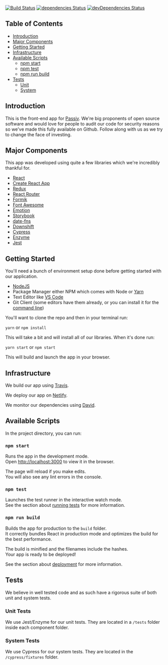 [![Build Status](https://travis-ci.org/passiv/passiv-web.svg?branch=master)](https://travis-ci.org/passiv/passiv-web)
[![dependencies Status](https://david-dm.org/passiv/passiv-web/status.svg)](https://david-dm.org/passiv/passiv-web)
[![devDependencies Status](https://david-dm.org/passiv/passiv-web/dev-status.svg)](https://david-dm.org/passiv/passiv-web?type=dev)

## Table of Contents

- [Introduction](#introduction)
- [Major Components](#major-components)
- [Getting Started](#getting-started)
- [Infrastructure](#infrastructure)
- [Available Scripts](#available-scripts)
  - [npm start](#npm-start)
  - [npm test](#npm-test)
  - [npm run build](#npm-run-build)
- [Tests](#tests)
  - [Unit](#unit-tests)
  - [System](#system-tests)

## Introduction

This is the front-end app for [Passiv](https://getpassiv.com). We're big proponents of open source software and would love for people to audit our code for security reasons so we've made this fully available on Github. Follow along with us as we try to change the face of investing.

## Major Components

This app was developed using quite a few libraries which we're incredibly thankful for.

* [React](https://reactjs.org/)
* [Create React App](https://github.com/facebook/create-react-app)
* [Redux](https://redux.js.org/)
* [React Router](https://github.com/ReactTraining/react-router)
* [Formik](https://github.com/jaredpalmer/formik)
* [Font Awesome](https://fontawesome.com/)
* [Emotion](https://emotion.sh)
* [Storybook](https://storybook.js.org/)
* [date-fns](https://date-fns.org/)
* [Downshift](https://github.com/paypal/downshift)
* [Cypress](https://cypress.io)
* [Enzyme](https://airbnb.io/enzyme/)
* [Jest](https://jestjs.io/)

## Getting Started

You'll need a bunch of environment setup done before getting started with our application.

* [NodeJS](https://nodejs.org/)
* Package Manager either NPM which comes with Node or [Yarn](https://yarnpkg.com/)
* Text Editor like [VS Code](https://code.visualstudio.com/)
* Git Client (some editors have them already, or you can install it for the [command line](https://git-scm.com/))

You'll want to clone the repo and then in your terminal run:

`yarn` or `npm install`

This will take a bit and will install all of our libraries. When it's done run:

`yarn start` or `npm start`

This will build and launch the app in your browser.

## Infrastructure

We build our app using [Travis](https://travis-ci.org/passiv/passiv-web).

We deploy our app on [Netlify](https://netlify.com).

We monitor our dependencies using [David](https://david-dm.org/passiv/passiv-web).

## Available Scripts

In the project directory, you can run:

### `npm start`

Runs the app in the development mode.<br>
Open [http://localhost:3000](http://localhost:3000) to view it in the browser.

The page will reload if you make edits.<br>
You will also see any lint errors in the console.

### `npm test`

Launches the test runner in the interactive watch mode.<br>
See the section about [running tests](#running-tests) for more information.

### `npm run build`

Builds the app for production to the `build` folder.<br>
It correctly bundles React in production mode and optimizes the build for the best performance.

The build is minified and the filenames include the hashes.<br>
Your app is ready to be deployed!

See the section about [deployment](#deployment) for more information.

## Tests

We believe in well tested code and as such have a rigorous suite of both unit and system tests.

### Unit Tests

We use Jest/Enzyme for our unit tests. They are located in a `/tests` folder inside each component folder.

### System Tests

We use Cypress for our system tests. They are located in the `/cypress/fixtures` folder.
